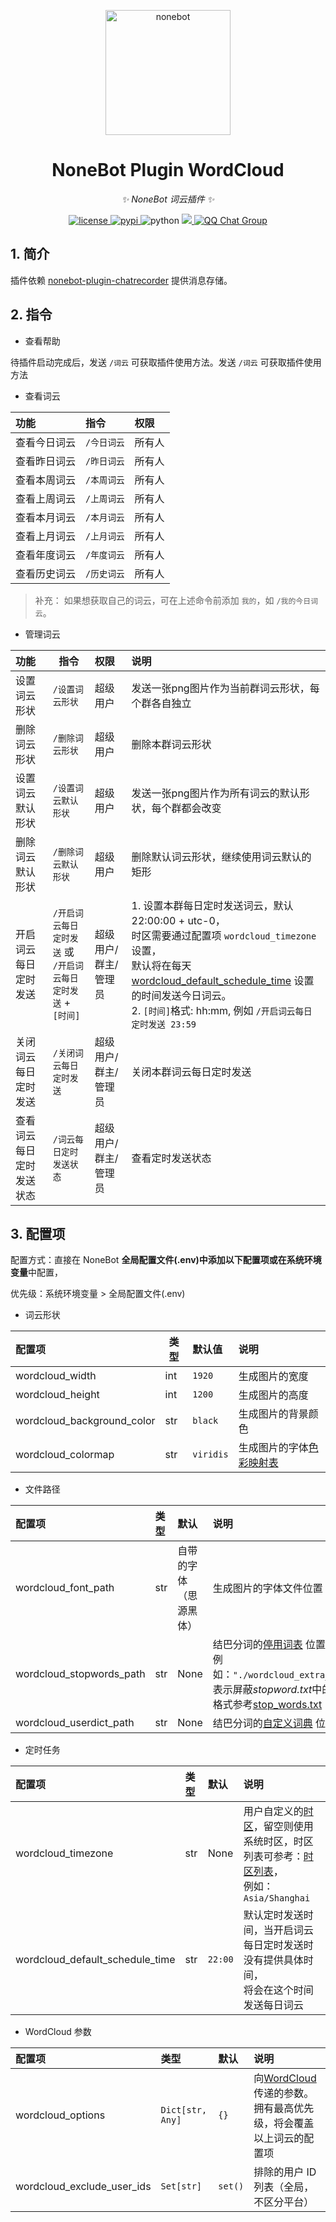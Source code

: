 <!-- markdownlint-disable MD033 MD036 MD041 -->

<p align="center">
  <a href="https://v2.nonebot.dev/"><img src="https://v2.nonebot.dev/logo.png" width="200" height="200" alt="nonebot"></a>
</p>

<div align="center">

# NoneBot Plugin WordCloud

_✨ NoneBot 词云插件 ✨_

</div>

<p align="center">
  <a href="https://raw.githubusercontent.com/he0119/nonebot-plugin-wordcloud/main/LICENSE">
    <img src="https://img.shields.io/github/license/he0119/nonebot-plugin-wordcloud.svg" alt="license">
  </a>
  <a href="https://pypi.python.org/pypi/nonebot-plugin-wordcloud">
    <img src="https://img.shields.io/pypi/v/nonebot-plugin-wordcloud.svg" alt="pypi">
  </a>
  <img src="https://img.shields.io/badge/python-3.8+-blue.svg" alt="python">
  <a href="https://codecov.io/gh/he0119/nonebot-plugin-wordcloud">
    <img src="https://codecov.io/gh/he0119/nonebot-plugin-wordcloud/branch/main/graph/badge.svg?token=e2ECtMI91C"/>
  </a>
  <a href="https://jq.qq.com/?_wv=1027&k=7zQUpiGp">
    <img src="https://img.shields.io/badge/QQ%E7%BE%A4-730374631-orange?style=flat-square" alt="QQ Chat Group">
  </a>
</p>

## 1. 简介

插件依赖 [nonebot-plugin-chatrecorder](https://github.com/MeetWq/nonebot-plugin-chatrecorder) 提供消息存储。

## 2. 指令

- 查看帮助

待插件启动完成后，发送 `/词云` 可获取插件使用方法。发送 `/词云` 可获取插件使用方法

- 查看词云

| 功能         | 指令        | 权限   |
| :----------- | :---------- | :----- |
| 查看今日词云 | `/今日词云` | 所有人 |
| 查看昨日词云 | `/昨日词云` | 所有人 |
| 查看本周词云 | `/本周词云` | 所有人 |
| 查看上周词云 | `/上周词云` | 所有人 |
| 查看本月词云 | `/本月词云` | 所有人 |
| 查看上月词云 | `/上月词云` | 所有人 |
| 查看年度词云 | `/年度词云` | 所有人 |
| 查看历史词云 | `/历史词云` | 所有人 |

> 补充： 如果想获取自己的词云，可在上述命令前添加 `我的`，如 `/我的今日词云`。

- 管理词云

| 功能                     | 指令                                                               | 权限                 | 说明                                                                                                                                                                                                                                                                                   |
| :----------------------- | ------------------------------------------------------------------ | :------------------- | :------------------------------------------------------------------------------------------------------------------------------------------------------------------------------------------------------------------------------------------------------------------------------------- |
| 设置词云形状             | `/设置词云形状`                                                    | 超级用户             | 发送一张png图片作为当前群词云形状，每个群各自独立                                                                                                                                                                                                                                      |
| 删除词云形状             | `/删除词云形状`                                                    | 超级用户             | 删除本群词云形状                                                                                                                                                                                                                                                                       |
| 设置词云默认形状         | `/设置词云默认形状`                                                | 超级用户             | 发送一张png图片作为所有词云的默认形状，每个群都会改变                                                                                                                                                                                                                                  |
| 删除词云默认形状         | `/删除词云默认形状`                                                | 超级用户             | 删除默认词云形状，继续使用词云默认的矩形                                                                                                                                                                                                                                               |
| 开启词云每日定时发送     | `/开启词云每日定时发送` 或<br />`/开启词云每日定时发送` + `[时间]` | 超级用户/群主/管理员 | 1. 设置本群每日定时发送词云，默认22:00:00 + utc-0，<br />时区需要通过配置项 `wordcloud_timezone `设置，<br />默认将在每天 [wordcloud_default_schedule_time](#wordcloud_default_schedule_time) 设置的时间发送今日词云。<br />2. `[时间]`格式: hh:mm, 例如 `/开启词云每日定时发送 23:59` |
| 关闭词云每日定时发送     | `/关闭词云每日定时发送`                                            | 超级用户/群主/管理员 | 关闭本群词云每日定时发送                                                                                                                                                                                                                                                               |
| 查看词云每日定时发送状态 | `/词云每日定时发送状态`                                            | 超级用户/群主/管理员 | 查看定时发送状态                                                                                                                                                                                                                                                                       |

## 3. 配置项

配置方式：直接在 NoneBot **全局配置文件(.env)**中添加以下配置项或在**系统环境变量**中配置，

优先级：系统环境变量 > 全局配置文件(.env)

- 词云形状

| 配置项                     | 类型 | 默认值    | 说明                                                                                      |
| :------------------------- | ---- | :-------- | :---------------------------------------------------------------------------------------- |
| wordcloud_width            | int  | `1920`    | 生成图片的宽度                                                                            |
| wordcloud_height           | int  | `1200`    | 生成图片的高度                                                                            |
| wordcloud_background_color | str  | `black`   | 生成图片的背景颜色                                                                        |
| wordcloud_colormap         | str  | `viridis` | 生成图片的字体[色彩映射表](https://matplotlib.org/stable/tutorials/colors/colormaps.html) |

- 文件路径

| 配置项                   | 类型 | 默认                   | 说明                                                                                                                                                                                                                                                                                                                                                                        |
| :----------------------- | :--- | :--------------------- | :-------------------------------------------------------------------------------------------------------------------------------------------------------------------------------------------------------------------------------------------------------------------------------------------------------------------------------------------------------------------------- |
| wordcloud_font_path      | str  | 自带的字体（思源黑体） | 生成图片的字体文件位置                                                                                                                                                                                                                                                                                                                                                      |
| wordcloud_stopwords_path | str  | None                   | 结巴分词的[停用词表](https://github.com/fxsjy/jieba#%E5%9F%BA%E4%BA%8E-tf-idf-%E7%AE%97%E6%B3%95%E7%9A%84%E5%85%B3%E9%94%AE%E8%AF%8D%E6%8A%BD%E5%8F%96) 位置, 用来屏蔽某些词语<br />例如：`"./wordcloud_extra_dict/stopword.txt"`<br />表示屏蔽*stopword.txt*中的词语，<br />格式参考[stop_words.txt](https://github.com/fxsjy/jieba/blob/master/extra_dict/stop_words.txt) |
| wordcloud_userdict_path  | str  | None                   | 结巴分词的[自定义词典](https://github.com/fxsjy/jieba#%E8%BD%BD%E5%85%A5%E8%AF%8D%E5%85%B8) 位置                                                                                                                                                                                                                                                                            |

- 定时任务

| 配置项                          | 类型 | 默认    | 说明                                                                                                                                                                                      |
| :------------------------------ | :--- | :------ | :---------------------------------------------------------------------------------------------------------------------------------------------------------------------------------------- |
| wordcloud_timezone              | str  | None    | 用户自定义的[时区](https://docs.python.org/zh-cn/3/library/zoneinfo.html)，留空则使用系统时区，时区列表可参考：[时区列表](https://timezonedb.com/time-zones)，<br />例如：`Asia/Shanghai` |
| wordcloud_default_schedule_time | str  | `22:00` | 默认定时发送时间，当开启词云每日定时发送时没有提供具体时间，<br />将会在这个时间发送每日词云                                                                                              |

- WordCloud 参数

| 配置项                     | 类型             | 默认    | 说明                                                                                                                                                             |
| :------------------------- | :--------------- | :------ | :--------------------------------------------------------------------------------------------------------------------------------------------------------------- |
| wordcloud_options          | `Dict[str, Any]` | `{}`    | 向[WordCloud](https://amueller.github.io/word_cloud/generated/wordcloud.WordCloud.html#wordcloud.WordCloud) 传递的参数。拥有最高优先级，将会覆盖以上词云的配置项 |
| wordcloud_exclude_user_ids | `Set[str]`       | `set()` | 排除的用户 ID 列表（全局，不区分平台）                                                                                                                           |
